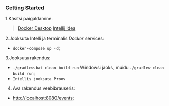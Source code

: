 ### Getting Started
1.Käsitsi paigaldamine.
> [Docker Desktop](https://www.docker.com/products/docker-desktop/)
> [Intellij Idea](https://www.jetbrains.com/idea/download/#section=windows)

2.Jooksuta Intelli ja terminalis _Docker_ services:

- ``docker-compose up -d``;

3.Jooksuta rakendus:

- ``./gradlew.bat clean build run`` Windowsi jaoks, muidu ``./gradlew clean build run``;
- ``Intellis jooksuta Proov``

4. Ava rakendus veebibrauseris:

- [http://localhost:8080/events](http://localhost:8080/events);
